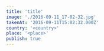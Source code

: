 ```yaml
---
title: 'title'
image: './2016-09-11_17-02-32.jpg'
takenAt: '2016-09-11T15:02:32.000Z'
country: '<country>'
place: '<place>'
publish: true
---
```

